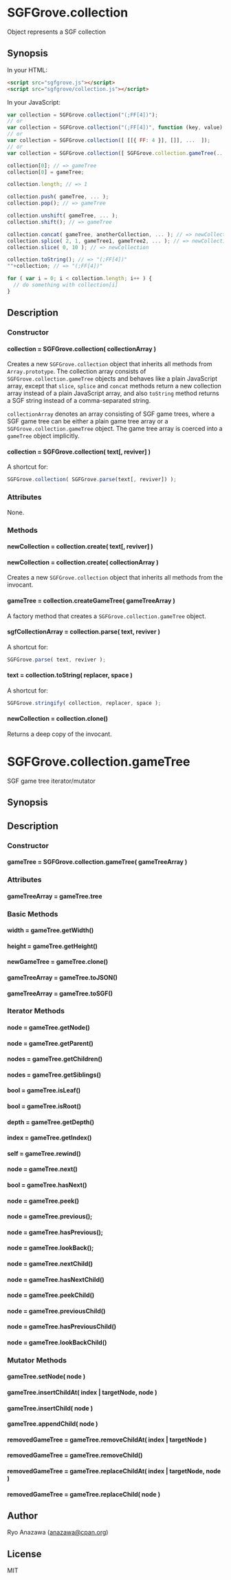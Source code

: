 # SGFGrove.collection

Object represents a SGF collection

## Synopsis

In your HTML:

```html
<script src="sgfgrove.js"></script>
<script src="sgfgrove/collection.js"></script>
```

In your JavaScript:

```js
var collection = SGFGrove.collection("(;FF[4])");
// or
var collection = SGFGrove.collection("(;FF[4])", function (key, value) {...});
// or
var collection = SGFGrove.collection([ [[{ FF: 4 }], []], ...  ]);
// or
var collection = SGFGrove.collection([ SGFGrove.collection.gameTree(...), ... ])

collection[0]; // => gameTree
collection[0] = gameTree;

collection.length; // => 1

collection.push( gameTree, ... );
collection.pop(); // => gameTree

collection.unshift( gameTree, ... );
collection.shift(); // => gameTree

collection.concat( gameTree, anotherCollection, ... ); // => newCollection
collection.splice( 2, 1, gameTree1, gameTree2, ... ); // => newCollection
collection.slice( 0, 10 ); // => newCollection

collection.toString(); // => "(;FF[4])"
""+collection; // => "(;FF[4])"

for ( var i = 0; i < collection.length; i++ ) {
  // do something with collection[i]
}
```

## Description

### Constructor

#### collection = SGFGrove.collection( collectionArray )

Creates a new `SGFGrove.collection` object that inherits all methods from
`Array.prototype`. The collection array consists of
`SGFGrove.collection.gameTree` objects and behaves like a plain JavaScript
array, except that `slice`, `splice` and `concat` methods
return a new collection array instead of a plain JavaScript array,
and also `toString` method returns a SGF string instead of a comma-separated
string.

`collectionArray` denotes an array consisting of SGF game trees, where
a SGF game tree can be either a plain game tree array or
a `SGFGrove.collection.gameTree` object. The game tree array is coerced
into a `gameTree` object implicitly.

#### collection = SGFGrove.collection( text[, reviver] )

A shortcut for:

```js
SGFGrove.collection( SGFGrove.parse(text[, reviver]) );
```

### Attributes

None.

### Methods

#### newCollection = collection.create( text[, reviver] )
#### newCollection = collection.create( collectionArray )

Creates a new `SGFGrove.collection` object that inherits all methods from
the invocant.

#### gameTree = collection.createGameTree( gameTreeArray )

A factory method that creates a `SGFGrove.collection.gameTree` object.

#### sgfCollectionArray = collection.parse( text, reviver )

A shortcut for:

```js
SGFGrove.parse( text, reviver );
```

#### text = collection.toString( replacer, space )

A shortcut for:

```js
SGFGrove.stringify( collection, replacer, space );
```

#### newCollection = collection.clone()

Returns a deep copy of the invocant.

# SGFGrove.collection.gameTree

SGF game tree iterator/mutator

## Synopsis

## Description

### Constructor

#### gameTree = SGFGrove.collection.gameTree( gameTreeArray )

### Attributes

#### gameTreeArray = gameTree.tree

### Basic Methods

#### width = gameTree.getWidth()

#### height = gameTree.getHeight()

#### newGameTree = gameTree.clone()

#### gameTreeArray = gameTree.toJSON()

#### gameTreeArray = gameTree.toSGF()

### Iterator Methods

#### node = gameTree.getNode()

#### node = gameTree.getParent()

#### nodes = gameTree.getChildren()

#### nodes = gameTree.getSiblings()

#### bool = gameTree.isLeaf()

#### bool = gameTree.isRoot()

#### depth = gameTree.getDepth()

#### index = gameTree.getIndex()

#### self = gameTree.rewind()

#### node = gameTree.next()

#### bool = gameTree.hasNext()

#### node = gameTree.peek()

#### node = gameTree.previous();

#### node = gameTree.hasPrevious();

#### node = gameTree.lookBack();

#### node = gameTree.nextChild()

#### node = gameTree.hasNextChild()

#### node = gameTree.peekChild()

#### node = gameTree.previousChild()

#### node = gameTree.hasPreviousChild()

#### node = gameTree.lookBackChild()

### Mutator Methods

#### gameTree.setNode( node )

#### gameTree.insertChildAt( index | targetNode, node )

#### gameTree.insertChild( node )

#### gameTree.appendChild( node )

#### removedGameTree = gameTree.removeChildAt( index | targetNode )

#### removedGameTree = gameTree.removeChild()

#### removedGameTree = gameTree.replaceChildAt( index | targetNode, node )

#### removedGameTree = gameTree.replaceChild( node )

## Author

Ryo Anazawa (anazawa@cpan.org)

## License

MIT

